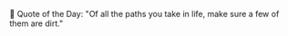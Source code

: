 <!-- start quote -->
💬 Quote of the Day: "Of all the paths you take in life, make sure a few of them are dirt."
<!-- end quote -->